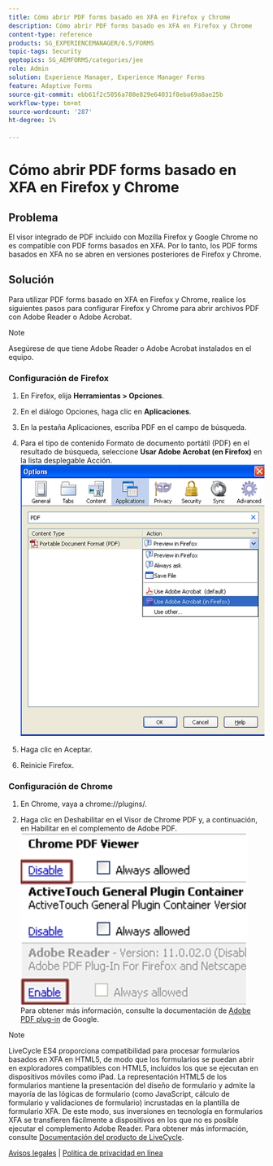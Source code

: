```yaml
---
title: Cómo abrir PDF forms basado en XFA en Firefox y Chrome
description: Cómo abrir PDF forms basado en XFA en Firefox y Chrome
content-type: reference
products: SG_EXPERIENCEMANAGER/6.5/FORMS
topic-tags: Security
geptopics: SG_AEMFORMS/categories/jee
role: Admin
solution: Experience Manager, Experience Manager Forms
feature: Adaptive Forms
source-git-commit: ebb61f2c5056a780e829e64031f8eba69a8ae25b
workflow-type: tm+mt
source-wordcount: '287'
ht-degree: 1%

---
```


# Cómo abrir PDF forms basado en XFA en Firefox y Chrome

## Problema

El visor integrado de PDF incluido con Mozilla Firefox y Google Chrome no es compatible con PDF forms basados en XFA. Por lo tanto, los PDF forms basados en XFA no se abren en versiones posteriores de Firefox y Chrome.

## Solución

Para utilizar PDF forms basado en XFA en Firefox y Chrome, realice los siguientes pasos para configurar Firefox y Chrome para abrir archivos PDF con Adobe Reader o Adobe Acrobat.

>[!NOTE]
> 
> Asegúrese de que tiene Adobe Reader o Adobe Acrobat instalados en el equipo.

### Configuración de Firefox

1. En Firefox, elija **Herramientas > Opciones**.

1. En el diálogo Opciones, haga clic en **Aplicaciones**.

1. En la pestaña Aplicaciones, escriba PDF en el campo de búsqueda.

1. Para el tipo de contenido Formato de documento portátil (PDF) en el resultado de búsqueda, seleccione **Usar Adobe Acrobat (en Firefox)** en la lista desplegable Acción.
   ![use-adobe-acrobat](/help/forms/using/assets/use-adobe-acrobat.png)
1. Haga clic en Aceptar.

1. Reinicie Firefox.

### Configuración de Chrome

1. En Chrome, vaya a chrome://plugins/.

1. Haga clic en Deshabilitar en el Visor de Chrome PDF y, a continuación, en Habilitar en el complemento de Adobe PDF.
   ![chrome-pdf-viewer](/help/forms/using/assets/chrome-image.png)
Para obtener más información, consulte la documentación de [Adobe PDF plug-in](https://support.google.com/chrome/?hl=en&visit_id=638803785294106945-2276548125&rd=4&topic=3421431#topic=7439538) de Google.

>[!NOTE]
> 
> LiveCycle ES4 proporciona compatibilidad para procesar formularios basados en XFA en HTML5, de modo que los formularios se puedan abrir en exploradores compatibles con HTML5, incluidos los que se ejecutan en dispositivos móviles como iPad. La representación HTML5 de los formularios mantiene la presentación del diseño de formulario y admite la mayoría de las lógicas de formulario (como JavaScript, cálculo de formulario y validaciones de formulario) incrustadas en la plantilla de formulario XFA. De este modo, sus inversiones en tecnología en formularios XFA se transfieren fácilmente a dispositivos en los que no es posible ejecutar el complemento Adobe Reader.
>Para obtener más información, consulte [Documentación del producto de LiveCycle](https://business.adobe.com/es/products/experience-manager/forms/aem-forms.html).

[Avisos legales](https://chl-author-preview.corp.adobe.com/content/help/en/legal/legal-notices.html)    |    [Política de privacidad en línea](https://www.adobe.com/es/privacy.html)